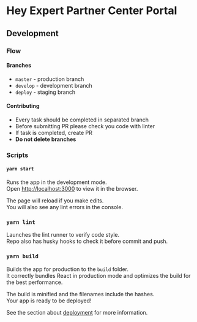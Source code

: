# Hey Expert Partner Center Portal

## Development
### Flow
#### Branches
- `master` - production branch
- `develop` - development branch
- `deploy` - staging branch
#### Contributing
- Every task should be completed in separated branch
- Before submitting PR please check you code with linter
- If task is completed, create PR
- **Do not delete branches** 
### Scripts
#### `yarn start`

Runs the app in the development mode.\
Open [http://localhost:3000](http://localhost:3000) to view it in the browser.

The page will reload if you make edits.\
You will also see any lint errors in the console.

### `yarn lint`

Launches the lint runner to verify code style.\
Repo also has husky hooks to check it before commit and push.

### `yarn build`

Builds the app for production to the `build` folder.\
It correctly bundles React in production mode and optimizes the build for the best performance.

The build is minified and the filenames include the hashes.\
Your app is ready to be deployed!

See the section about [deployment](https://facebook.github.io/create-react-app/docs/deployment) for more information.
